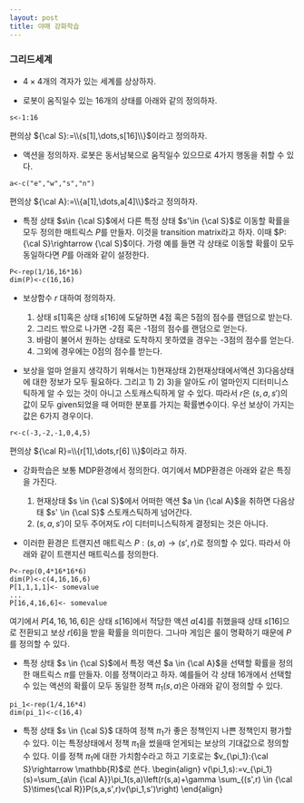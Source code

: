 ```yaml
---
layout: post
title: 야매 강화학습
---
```


### 그리드세계 

- $4\times 4$개의 격자가 있는 세계를 상상하자. 

- 로봇이 움직일수 있는 16개의 상태를 아래와 같의 정의하자. 
```{r}
s<-1:16
```
편의상 ${\cal S}:=\\{s[1],\dots,s[16]\\}$이라고 정의하자. 

- 액션을 정의하자. 로봇은 동서남북으로 움직일수 있으므로 4가지 행동을 취할 수 있다.
```{r}
a<-c("e","w","s","n")
```
편의상 ${\cal A}:=\\{a[1],\dots,a[4]\\}$라고 정의하자. 

- 특정 상태 $s\in {\cal S}$에서 다른 특정 상태 $s'\in {\cal S}$로 이동할 확률을 모두 정의한 매트릭스 $P$를 만들자. 이것을 transition matrix라고 하자. 이때 $P:{\cal S}\rightarrow {\cal S}$이다. 가령 예를 들면 각 상태로 이동할 확률이 모두 동일하다면 $P$를 아래와 같이 설정한다. 
```{r}
P<-rep(1/16,16*16)
dim(P)<-c(16,16)
```

- 보상함수 $r$ 대하여 정의하자.  
  1. 상태 $s[1]$혹은 상태 $s[16]$에 도달하면 4점 혹은 5점의 점수를 랜덤으로 받는다. 
  2. 그리드 밖으로 나가면 -2점 혹은 -1점의 점수를 랜덤으로 얻는다. 
  3. 바람이 불어서 원하는 상태로 도착하지 못하였을 경우는 -3점의 점수를 얻는다.  
  4. 그외에 경우에는 0점의 점수를 받는다.  

- 보상을 얼마 얻을지 생각하기 위해서는 1)현재상태 2)현재상태에서액션 3)다음상태에 대한 정보가 모두 필요하다. 그리고 1) 2) 3)을 알아도 $r$이 얼마인지 디터미니스틱하게 알 수 있는 것이 아니고 스토캐스틱하게 알 수 있다. 따라서 $r$은 $(s,a,s')$의 값이 모두 given되었을 때 어떠한 분포를 가지는 확률변수이다. 우선 보상이 가지는 값은 6가지 경우이다. 
```{r}
r<-c(-3,-2,-1,0,4,5)
```
편의상 ${\cal R}=\\{r[1],\dots,r[6] \\}$이라고 하자.  

- 강화학습은 보통 MDP환경에서 정의한다. 여기에서 MDP환경은 아래와 같은 특징을 가진다. 
  1. 현재상태 $s \in {\cal S}$에서 어떠한 액션 $a \in {\cal A}$을 취하면 다음상태 $s' \in {\cal S}$ 스토캐스틱하게 넘어간다. 
  2. $(s,a,s')$이 모두 주어져도 $r$이 디터미니스틱하게 결정되는 것은 아니다. 
  
- 이러한 환경은 트랜지션 매트릭스 $P:(s,a) \rightarrow (s',r)$로 정의할 수 있다. 따라서 아래와 같이 트랜지션 매트릭스를 정의한다. 
```{r}
P<-rep(0,4*16*16*6)
dim(P)<-c(4,16,16,6)
P[1,1,1,1]<- somevalue
...
P[16,4,16,6]<- somevalue
```
여기에서 $P[4,16,16,6]$은 상태 $s[16]$에서 적당한 액션 $a[4]$를 취했을때 상태 $s[16]$으로 전환되고 보상 $r[6]$을 받을 확률을 의미한다. 그나마 게임은 룰이 명확하기 때문에 $P$를 정의할 수 있다. 

- 특정 상태 $s \in {\cal S}$에서 특정 액션 $a \in {\cal A}$을 선택할 확률을 정의한 매트릭스 $\pi$를 만들자. 이를 정책이라고 하자. 예를들어 각 상태 16개에서 선택할 수 있는 액션의 확률이 모두 동일한 정책 $\pi_1(s,a)$은 아래와 같이 정의할 수 있다. 
```{r}
pi_1<-rep(1/4,16*4)
dim(pi_1)<-c(16,4) 
```

- 특정 상태 $s \in {\cal S}$ 대하여 정책 $\pi_1$가 좋은 정책인지 나쁜 정책인지 평가할 수 있다. 이는 특정상태에서 정책 $\pi_1$을 썼을때 얻게되는 보상의 기대값으로 정의할 수 있다. 이를 정책 $\pi_1$에 대한 가치함수라고 하고 기호로는 $v_{\pi_1}:{\cal S}\rightarrow \mathbb{R}$로 쓴다. 
\begin{align}
v(\pi_1,s):=v_{\pi_1}(s)=\sum_{a\in {\cal A}}\pi_1(s,a)\left(r(s,a)+\gamma \sum_{(s',r) \in {\cal S}\times{\cal R}}P(s,a,s',r)v(\pi_1,s')\right)
\end{align}

